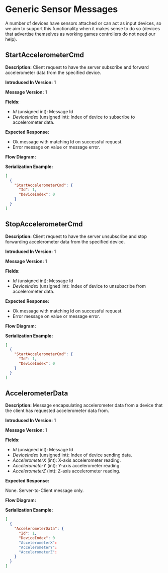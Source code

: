 # Generic Sensor Messages

A number of devices have sensors attached or can act as input devices, so we aim to support this functionality when it makes sense to do so (devices that advertise themselves as working games controllers do not need our help).

## StartAccelerometerCmd

**Description:** Client request to have the server subscribe and forward accelerometer data from the specified device.

**Introduced In Version:** 1

**Message Version:** 1

**Fields:**

* _Id_ \(unsigned int\): Message Id
* _DeviceIndex_ \(unsigned int\): Index of device to subscribe to accelerometer data.

**Expected Response:**

* Ok message with matching Id on successful request.
* Error message on value or message error.

**Flow Diagram:**

**Serialization Example:**

```json
[
  {
    "StartAccelerometerCmd": {
      "Id": 1,
      "DeviceIndex": 0
    }
  }
]
```

## StopAccelerometerCmd

**Description:** Client request to have the server unsubscribe and stop forwarding accelerometer data from the specified device.

**Introduced In Version:** 1

**Message Version:** 1

**Fields:**

* _Id_ \(unsigned int\): Message Id
* _DeviceIndex_ \(unsigned int\): Index of device to unsubscribe from accelerometer data.

**Expected Response:**

* Ok message with matching Id on successful request.
* Error message on value or message error.

**Flow Diagram:**

**Serialization Example:**

```json
[
  {
    "StartAccelerometerCmd": {
      "Id": 1,
      "DeviceIndex": 0
    }
  }
]
```

## AccelerometerData

**Description:** Message encapsulating accelerometer data from a device that the client has requested accelerometer data from.

**Introduced In Version:** 1

**Message Version:** 1

**Fields:**

* _Id_ \(unsigned int\): Message Id
* _DeviceIndex_ \(unsigned int\): Index of device sending data.
* _AccelerometerX_ \(int\): X-axis accelerometer reading.
* _AccelerometerY_ \(int\): Y-axis accelerometer reading.
* _AccelerometerZ_ \(int\): Z-axis accelerometer reading.

**Expected Response:**

None. Server-to-Client message only.

**Flow Diagram:**

**Serialization Example:**

```json
[
  {
    "AccelerometerData": {
      "Id": 1,
      "DeviceIndex": 0
      "AccelerometerX": 
      "AccelerometerY": 
      "AccelerometerZ": 
    }
  }
]
```
